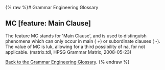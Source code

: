 {% raw %}# Grammar Engineering Glossary

## MC \[feature: Main Clause\]

The feature MC stands for 'Main Clause', and is used to distinguish
phenomena which can only occur in main ( +) or subordinate clauses ( -).
The value of MC is luk, allowing for a third possibility of na, for not
applicable. (matrix.tdl, HPSG Grammar Matrix, 2008-05-23)

[Back to the Grammar Engineering Glossary](https://blog.inductorsoftware.com/docsproto/missing/GrammarEngineeringGlossary).
<update date omitted for speed>{% endraw %}